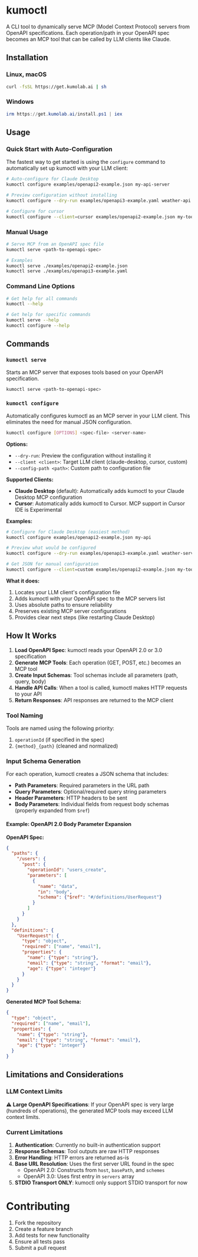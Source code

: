 # kumoctl

A CLI tool to dynamically serve MCP (Model Context Protocol) servers from OpenAPI specifications. Each operation/path in your OpenAPI spec becomes an MCP tool that can be called by LLM clients like Claude.

## Installation

### Linux, macOS

```bash
curl -fsSL https://get.kumolab.ai | sh
```

### Windows

```powershell
irm https://get.kumolab.ai/install.ps1 | iex
```

## Usage

### Quick Start with Auto-Configuration

The fastest way to get started is using the `configure` command to automatically set up kumoctl with your LLM client:

```bash
# Auto-configure for Claude Desktop
kumoctl configure examples/openapi2-example.json my-api-server

# Preview configuration without installing
kumoctl configure --dry-run examples/openapi3-example.yaml weather-api

# Configure for cursor
kumoctl configure --client=cursor examples/openapi2-example.json my-tools
```

### Manual Usage

```bash
# Serve MCP from an OpenAPI spec file
kumoctl serve <path-to-openapi-spec>

# Examples
kumoctl serve ./examples/openapi2-example.json
kumoctl serve ./examples/openapi3-example.yaml
```

### Command Line Options

```bash
# Get help for all commands
kumoctl --help

# Get help for specific commands
kumoctl serve --help
kumoctl configure --help
```

## Commands

### `kumoctl serve`

Starts an MCP server that exposes tools based on your OpenAPI specification.

```bash
kumoctl serve <path-to-openapi-spec>
```

### `kumoctl configure`

Automatically configures kumoctl as an MCP server in your LLM client. This eliminates the need for manual JSON configuration.

```bash
kumoctl configure [OPTIONS] <spec-file> <server-name>
```

**Options:**
- `--dry-run`: Preview the configuration without installing it
- `--client <client>`: Target LLM client (claude-desktop, cursor, custom)
- `--config-path <path>`: Custom path to configuration file

**Supported Clients:**
- **Claude Desktop** (default): Automatically adds kumoctl to your Claude Desktop MCP configuration
- **Cursor**: Automatically adds kumoctl to Cursor. MCP support in Cursor IDE is Experimental

**Examples:**
```bash
# Configure for Claude Desktop (easiest method)
kumoctl configure examples/openapi2-example.json my-api

# Preview what would be configured
kumoctl configure --dry-run examples/openapi3-example.yaml weather-service

# Get JSON for manual configuration
kumoctl configure --client=custom examples/openapi2-example.json my-tools
```

**What it does:**
1. Locates your LLM client's configuration file
2. Adds kumoctl with your OpenAPI spec to the MCP servers list
3. Uses absolute paths to ensure reliability
4. Preserves existing MCP server configurations
5. Provides clear next steps (like restarting Claude Desktop)

## How It Works

1. **Load OpenAPI Spec**: kumoctl reads your OpenAPI 2.0 or 3.0 specification
2. **Generate MCP Tools**: Each operation (GET, POST, etc.) becomes an MCP tool
3. **Create Input Schemas**: Tool schemas include all parameters (path, query, body)
4. **Handle API Calls**: When a tool is called, kumoctl makes HTTP requests to your API
5. **Return Responses**: API responses are returned to the MCP client

### Tool Naming

Tools are named using the following priority:
1. `operationId` (if specified in the spec)
2. `{method}_{path}` (cleaned and normalized)

### Input Schema Generation

For each operation, kumoctl creates a JSON schema that includes:

- **Path Parameters**: Required parameters in the URL path
- **Query Parameters**: Optional/required query string parameters
- **Header Parameters**: HTTP headers to be sent
- **Body Parameters**: Individual fields from request body schemas (properly expanded from `$ref`)

#### Example: OpenAPI 2.0 Body Parameter Expansion

**OpenAPI Spec:**
```json
{
  "paths": {
    "/users": {
      "post": {
        "operationId": "users_create",
        "parameters": [
          {
            "name": "data",
            "in": "body",
            "schema": {"$ref": "#/definitions/UserRequest"}
          }
        ]
      }
    }
  },
  "definitions": {
    "UserRequest": {
      "type": "object",
      "required": ["name", "email"],
      "properties": {
        "name": {"type": "string"},
        "email": {"type": "string", "format": "email"},
        "age": {"type": "integer"}
      }
    }
  }
}
```

**Generated MCP Tool Schema:**
```json
{
  "type": "object",
  "required": ["name", "email"],
  "properties": {
    "name": {"type": "string"},
    "email": {"type": "string", "format": "email"},
    "age": {"type": "integer"}
  }
}
```

## Limitations and Considerations

### LLM Context Limits

⚠️ **Large OpenAPI Specifications**: If your OpenAPI spec is very large (hundreds of operations), the generated MCP tools may exceed LLM context limits.

### Current Limitations

1. **Authentication**: Currently no built-in authentication support
2. **Response Schemas**: Tool outputs are raw HTTP responses
3. **Error Handling**: HTTP errors are returned as-is
4. **Base URL Resolution**: Uses the first server URL found in the spec
   - OpenAPI 2.0: Constructs from `host`, `basePath`, and `schemes`
   - OpenAPI 3.0: Uses first entry in `servers` array
5. **STDIO Transport ONLY**: kumoctl only support STDIO transport for now

# Contributing

1. Fork the repository
2. Create a feature branch
3. Add tests for new functionality
4. Ensure all tests pass
5. Submit a pull request